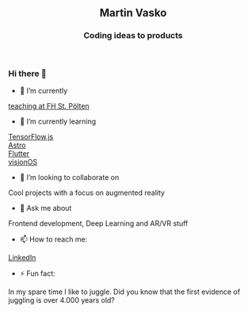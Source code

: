 <h2 align="center" >
    Martin Vasko
</h2>
<h3 align="center" >Coding ideas to products</h3>
<br />

### Hi there 👋


- 🔭 I’m currently

[teaching at FH St. Pölten]([https://fhstp.ac.at/](https://www.fhstp.ac.at/en/about-us/staff-a-z/vasko-martin))

- 🌱 I’m currently learning

[TensorFlow.js](https://www.tensorflow.org/js/) <br />
[Astro](https://astro.build/) <br />
[Flutter](https://flutter.dev/) <br />
[visionOS](https://developer.apple.com/documentation/visionos)

- 👯 I’m looking to collaborate on

Cool projects with a focus on augmented reality

- 💬 Ask me about

Frontend development, Deep Learning and AR/VR stuff

- 📫 How to reach me:

[LinkedIn](https://www.linkedin.com/in/vaskomartin/)

- ⚡ Fun fact:

In my spare time I like to juggle. Did you know that the first evidence of juggling is over 4.000 years old?
